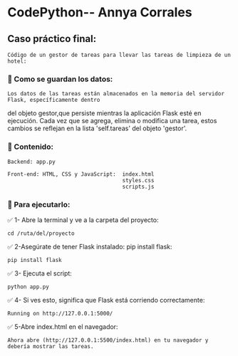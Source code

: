 # CodePython-- Annya Corrales
 ## Caso práctico final:
    Código de un gestor de tareas para llevar las tareas de limpieza de un hotel:
								   
###  📌 Como se guardan los datos: 
	Los datos de las tareas están almacenados en la memoria del servidor Flask, específicamente dentro 
del objeto gestor,que persiste mientras la aplicación Flask esté en ejecución. Cada vez que se agrega, elimina o modifica una 
tarea, estos cambios se reflejan en la lista 'self.tareas' del objeto 'gestor'.

###  📌 Contenido:	
```
Backend: app.py
```
```
Front-end: HTML, CSS y JavaScript:  index.html
                                    styles.css
                                    scripts.js
```

###  📌 Para ejecutarlo:

✅ 1- Abre la terminal y ve a la carpeta del proyecto: 
```
cd /ruta/del/proyecto
```
✅ 2-Asegúrate de tener Flask instalado: pip install flask: 
```
pip install flask
```
✅ 3- Ejecuta el script:
```
python app.py
```
✅ 4- Si ves esto, significa que Flask está corriendo correctamente:
```
Running on http://127.0.0.1:5000/
```
✅ 5-Abre index.html en el navegador: 
```
Ahora abre (http://127.0.0.1:5500/index.html) en tu navegador y debería mostrar las tareas.
```
